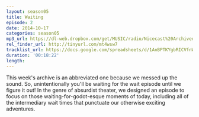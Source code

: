 ```yaml
---
layout: season05
title: Waiting
episode: 2
date: 2014-10-17
categories: season05
mp3_url: https://dl-web.dropbox.com/get/MUSIC/radio/Nicecast%20Archived%20Audio%2020141017%202344.mp3?_subject_uid=7743283&w=AACo0WSkzcfnkb-yVXH7RiOMNkJg_kyWFMYtC7cSdT2gOA
rel_finder_url: http://tinyurl.com/mt4wsw7
tracklist_url: https://docs.google.com/spreadsheets/d/1AnBPTKYgbRICVfnWy8lh2XAfNTw8cQFm6TVHdbUXQa0/edit#gid=46
duration: '00:18:22'
length:
---
```


This week's archive is an abbreviated one because we messed up the sound. So, unintentionally you'll be waiting for the wait episode until we figure it out! In the genre of absurdist theater, we designed an episode to focus on those waiting-for-godot-esque moments of today, including all of the intermediary wait times that punctuate our otherwise exciting adventures.